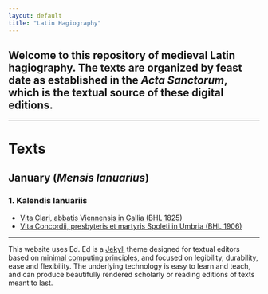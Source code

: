 ```yaml
---
layout: default
title: "Latin Hagiography"
---
```


## Welcome to this repository of medieval Latin hagiography. The texts are organized by feast date as established in the *Acta Sanctorum*, which is the textual source of these digital editions. 


---


# Texts

## January (*Mensis Ianuarius*)

### 1. Kalendis Ianuariis

- [Vita Clari, abbatis Viennensis in Gallia (BHL 1825)](https://cjkoepke1.github.io/tutorial/texts/vita-clari/)
- [Vita Concordii, presbyteris et martyris Spoleti in Umbria (BHL 1906)](https://cjkoepke1.github.io/tutorial/texts/vita-concordii/)

---

This website uses Ed. Ed is a [Jekyll](https://jekyllrb.com/) theme designed for textual editors based on [minimal computing principles](http://go-dh.github.io/mincomp/), and focused on legibility, durability, ease and flexibility. The underlying technology is easy to learn and teach, and can produce beautifully rendered scholarly or reading editions of texts meant to last.

